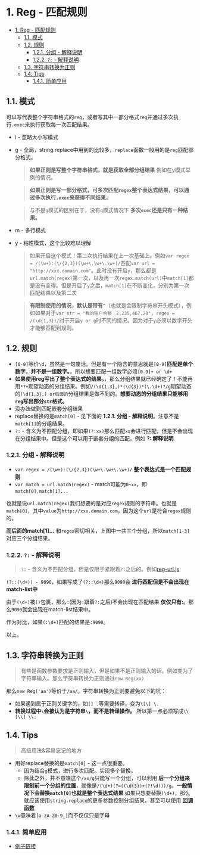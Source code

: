 # 1. Reg - 匹配规则

<!-- TOC -->

- [1. Reg - 匹配规则](#1-reg---匹配规则)
  - [1.1. 模式](#11-模式)
  - [1.2. 规则](#12-规则)
    - [1.2.1. 分组 - 解释说明](#121-分组---解释说明)
    - [1.2.2. `?:` - 解释说明](#122----解释说明)
  - [1.3. 字符串转换为正则](#13-字符串转换为正则)
  - [1.4. Tips](#14-tips)
    - [1.4.1. 简单应用](#141-简单应用)

<!-- /TOC -->

## 1.1. 模式

可以写代表整个字符串格式的`reg`，或者写其中一部分格式`reg`并通过多次执行`.exec`来执行获取每一次匹配结果。

* i - 忽略大小写模式
* g - 全局，string.replace中用到的比较多，`replace`函数一般用的是`reg`匹配部分格式。

    > **如果正则是写整个字符串格式，就是获取全部分组结果** 例如在y模式举例的情况。

    > **如果正则是写一部分格式，可多次匹配`regex`整个表达式结果，可以通过多次执行`.exec`来获得不同结果**。

    > 与不是`g`模式的区别在于，没有`g`模式情况下 **多次`exec`还是只有一种结果。**
    
* m - 多行模式
* y - 粘性模式，这个比较难以理解

   > 如果开启这个模式！第二次执行结果在上一次基础上。例如`var regex = /(\w+):(\/{2,3})(\w+\.\w+\.\w+)/`匹配`var url = "http://xxx.domain.com"`。此时没有开启`y`，那么都是`url.match(regex)`第一次，以及再一次`regex.match(url)`中`match[1]`都是没有变得。但是开启了`y`之后，`match[1]`在不断变化，分别为第一次匹配结果以及第二次

   > **有限制使用的情况，默认是带有`^`**（也就是会限制字符串开头模式），例如如果对于`var str = "我的账户余额：2,235,467.20"`，`regex = /(\d{1,3})/`对于开启`y or g`时不同的情况。因为对于`y`必须以数字开头才能够匹配到规则。

## 1.2. 规则

* `[0-9]`等价`\d`，虽然是一句废话。但是有一个隐含的意思就是`[0-9]`**匹配是单个数字，并不是一组数字。**。所以想要匹配一组数字必须`[0-9]+ or \d+`
* **如果使用reg写出了整个表达式的结果。**，那么分组结果就已经确定了！不能再用`*?+`期望动态的分组结果。例如`/(\d{1,3},)*(\d{3})*(\.\d+)?/g`期望动态的`(\d{1,3},) or后面的`分组结果是做不到的。**想要动态的分组结果只能够用`reg`写出部分`str`格式。**
* 没办法做到匹配嵌套分组结果
* replace替换的是`match[0]` - 见下面的 **1.2.1. 分组 - 解释说明**。注意不是`match[1]`的分组结果。
* `?:` - 含义为不匹配分组，即如果`(?:xx)`那么匹配`xx`会进行匹配，但是不会出现在分组结果中。但是这个可以用于嵌套分组的匹配，例如 **?: 解释说明**

### 1.2.1. 分组 - 解释说明

* `var regex = /(\w+):(\/{2,3})(\w+\.\w+\.\w+)/` **整个表达式是一个匹配规则**
* `var match = url.match(regex)` - match可能为`0~xx`，即`match[0],match[1]...`

也就是说`url.match(regex)`我们想要的是对应`regex`规则的字符串。也就是`match[0]`，其中`value`为`http://xxx.domain.com`，因为这个`url`是符合`regex`规则的。

**而后面的match[1]...** 和`regex`密切相关，上图中一共三个分组，所以`match[1-3]`对应三个分组结果。

### 1.2.2. `?:` - 解释说明

> `?:` - 含义为不匹配分组。但是仅限于紧跟着`?:`之后的。例如[reg-url.js](https://github.com/JiangWeixian/JS-Tips/blob/master/docs/Reg/Reg-%E5%8C%B9%E9%85%8D%E8%A7%84%E5%88%99.md)

`(?::(\d+)) - 9090`，如果写成了`(?::\d+)`那么`9090`会 **进行匹配但是不会出现在match-list中**

由于`(\d+)`被`()`包裹，那么`:`(因为`:`跟着`?:`之后)不会出现在匹配结果 **仅仅只有:**。那么`9090`就会出现在match-list结果中。

作为对比，如果`(:\d+)`匹配的结果是`:9090`。

以上。

## 1.3. 字符串转换为正则

> 有些是函数参数要求是正则输入，但是如果不是正则输入的话。例如变为了字符串输入。那么字符串转换为正则通过`new Reg(xx)`

那么`new Reg('aa')`等价于`/aa/`。字符串转换为正则要避免以下的坑：

* 如果遇到属于正则关键字的，如`[] .`等需要转译，变为`\[\] \.`
* **转换过程中`\`会被认为是字符串`\`，而不是转译操作。** 所以第一点必须写成`\\[\\] \\.`

## 1.4. Tips

> 高级用法&容易忘记的地方

* 用好replace替换的是`match[0]` - 这一点很重要。
    * 因为结合`g`模式，进行多次匹配。实现多个替换。
    * 除此之外，并不意味这个`/xx/g`只能写一个分组，可以利用 **后一个分组来限制前一个分组的位置**，就像是`/(\d+)(?=((\d{3})+(?!\d)))/g`。**一般情况下会替换`match[0]`也就是整个表达式结果** 如果只想要替换`(\d+)`，那么就应该使用`string.replace`的更多参数控制分组结果，甚至可以使用 [**回调函数**](https://developer.mozilla.org/zh-CN/docs/Web/JavaScript/Reference/Global_Objects/String/replace#%E6%8C%87%E5%AE%9A%E4%B8%80%E4%B8%AA%E5%87%BD%E6%95%B0%E4%BD%9C%E4%B8%BA%E5%8F%82%E6%95%B0)
* `\w`意味着`[a-zA-Z0-9_]`而不仅仅只是字母

### 1.4.1. 简单应用

* [例子链接](https://github.com/JiangWeixian/JS-Tips/blob/master/docs/Reg/Reg-%E5%85%A8%E9%83%A8%E5%8C%B9%E9%85%8D%E5%AE%9E%E4%BE%8B.md)